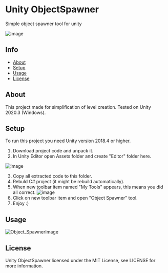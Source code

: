 # Unity ObjectSpawner
Simple object spawner tool for unity

![image](https://user-images.githubusercontent.com/73479696/165824474-42bc6d21-9142-4182-8928-dc9cd2f582e0.png)
## Info
* [About](#about)
* [Setup](#setup)
* [Usage](#usage)
* [License](#license)

## About
This project made for simplification of level creation.
Tested on Unity 2020.3 (Windows).

## Setup
To run this project you need Unity version 2018.4 or higher.
1. Download project code and unpack it.
2. In Unity Editor open Assets folder and create "Editor" folder here.

![image](https://user-images.githubusercontent.com/73479696/165829852-c739bfa2-9253-44ae-8335-612b62ae2640.png)

3. Copy all extracted code to this folder.
4. Rebuld C# project (it might be rebuild automatically).
5. When new toolbar item named "My Tools" appears, this means you did all correct.
![image](https://user-images.githubusercontent.com/73479696/165829309-07cc1827-0344-4a57-b03a-0d3d18bb32b7.png)
6. Click on new toolbar item and open "Object Spawner" tool.
7. Enjoy :)

## Usage
![Object_SpawnerImage](https://user-images.githubusercontent.com/73479696/165831260-7f9990ad-1dbd-4809-84f1-6bd95a66f60c.jpg)


## License
Unity ObjectSpawner licensed under the MIT License, see LICENSE for more information.


